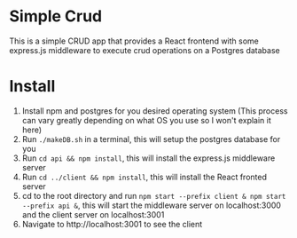 # Simple Crud
This is a simple CRUD app that provides a React frontend with some express.js middleware to execute crud operations on a Postgres database

# Install

1. Install npm and postgres for you desired operating system (This process can vary greatly depending on what OS you use so I won't explain it here)
2. Run `./makeDB.sh` in a terminal, this will setup the postgres database for you
3. Run `cd api && npm install`, this will install the express.js middleware server
4. Run `cd ../client && npm install`, this will install the React fronted server
5. cd to the root directory and run `npm start --prefix client & npm start --prefix api &`, this will start the middleware server on localhost:3000 and the client server on localhost:3001
6. Navigate to http://localhost:3001 to see the client